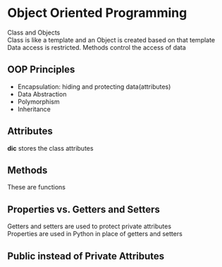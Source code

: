 # Object Oriented Programming
Class and Objects  
Class is like a template and an Object is created based  on that template  
Data access is restricted. Methods control the access of data  
## OOP Principles
- Encapsulation: hiding and protecting data(attributes)  
- Data Abstraction
- Polymorphism
- Inheritance
  
## Attributes
__dic__ stores the class attributes  

## Methods 
These are functions  
## Properties vs. Getters and Setters

Getters and setters are used to protect private attributes  
Properties are used in Python in place of getters and setters  

## Public instead of Private Attributes
